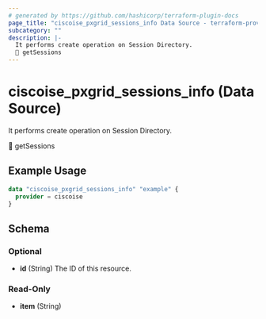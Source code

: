 ```yaml
---
# generated by https://github.com/hashicorp/terraform-plugin-docs
page_title: "ciscoise_pxgrid_sessions_info Data Source - terraform-provider-ciscoise"
subcategory: ""
description: |-
  It performs create operation on Session Directory.
  🚧 getSessions
---
```


# ciscoise_pxgrid_sessions_info (Data Source)

It performs create operation on Session Directory.

🚧 getSessions

## Example Usage

```terraform
data "ciscoise_pxgrid_sessions_info" "example" {
  provider = ciscoise
}
```

<!-- schema generated by tfplugindocs -->
## Schema

### Optional

- **id** (String) The ID of this resource.

### Read-Only

- **item** (String)


